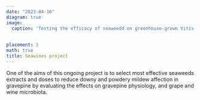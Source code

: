 ```yaml
---
date: "2023-04-16"
diagram: true
image:
  caption: 'Testing the efficacy of seaweedd on greenhouse-grown Vitis vinifera plants'
  
  
placement: 3
math: true
title: Seawines project
---
```


One of the aims of this ongoing project is to select most effective seaweeds extracts and doses to reduce downy and powdery mildew affection in gravepine by evaluating the effects on gravepine physiology, and grape and wine microbiota.


